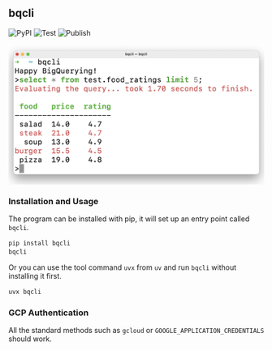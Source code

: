 ## bqcli

![PyPI](https://badge.fury.io/py/bqcli.svg)
![Test](https://github.com/jancervenka/bqcli/actions/workflows/test.yml/badge.svg)
![Publish](https://github.com/jancervenka/bqcli/actions/workflows/publish.yml/badge.svg)

<img src=".assets/bqcli.png" align="center" />

### Installation and Usage

The program can be installed with pip, it will set up an entry point called `bqcli`.

```bash
pip install bqcli
bqcli
```

Or you can use the tool command `uvx` from `uv` and run `bqcli` without installing it first.

```bash
uvx bqcli
```

### GCP Authentication

All the standard methods such as `gcloud` or `GOOGLE_APPLICATION_CREDENTIALS` should work.
